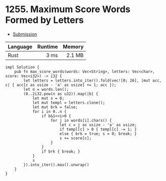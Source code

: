 # 1255. Maximum Score Words Formed by Letters
- [Submission](https://leetcode.com/submissions/detail/1266552915/)

| Language | Runtime | Memory |
| :-       |       -:|      -:|
| Rust | 3 ms | 2.1 MB |
```
impl Solution {
    pub fn max_score_words(words: Vec<String>, letters: Vec<char>, score: Vec<i32>) -> i32 {
        let letters = letters.into_iter().fold(vec![0; 26], |mut acc, c| { acc[c as usize - 'a' as usize] += 1; acc });
        let n = words.len();
        (0..2i32.pow(n as u32)).map(|b| {
            let mut s = 0;
            let mut templ = letters.clone();
            let mut brk = false;
            for i in 0..n {
                if b&1<<i>0 {
                    for j in words[i].chars() {
                        let c = j as usize - 'a' as usize;
                        if templ[c] > 0 { templ[c] -= 1; }
                        else { brk = true; s = 0; break; }
                        s += score[c];
                    }
                }
                if brk { break; }
            }
            s
        }).into_iter().max().unwrap()
    }
}
```
